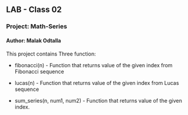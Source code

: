 ## LAB - Class 02
### Project: Math-Series

#### Author: Malak Odtalla

This project contains Three function:

- fibonacci(n) - Function that returns value of the given index from Fibonacci sequence

- lucas(n) - Function that returns value of the given index from Lucas sequence

- sum_series(n, num1, num2) - Function that returns value of the given index.


